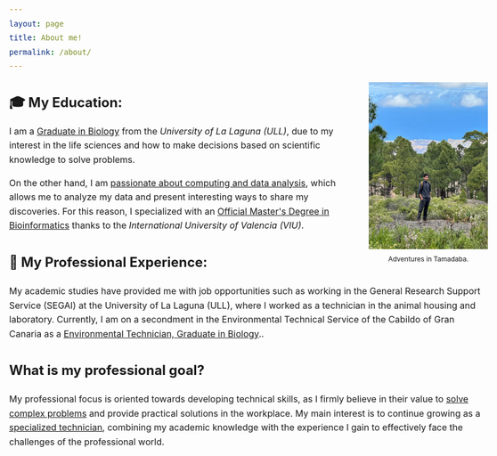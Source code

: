 ```yaml
---
layout: page
title: About me!
permalink: /about/
---
```


<style>

body {
    max-width: 100%;
    margin: 0 auto;
    font-size: 1rem;
    line-height: 1.6;
}

section {
  width:700px;
  float:right;
  padding-bottom:50px;
}

.wrapper {
  width:960px;
  margin:0 auto;
}


</style>

<div style="float: right; margin-left: 20px;">
  <img src="https://github.com/JuanCarlosBio/juancarlos_portfolio_esp/blob/master/images/foto_perfil3.jpg?raw=true" height="300px">
  <figcaption style="font-size: 12px;" align="center">Adventures in Tamadaba.</figcaption>
</div>

<p>
  <h2><strong>🎓 My Education</strong>:</h2> 
  
  I am a <u>Graduate in Biology</u> from the <i>University of La Laguna (ULL)</i>, due to my interest in the life sciences and how to make decisions based on scientific knowledge to solve problems. 
</p>

<p>
  On the other hand, I am <u>passionate about computing and data analysis</u>, which allows me to analyze my data and present interesting ways to share my discoveries. For this reason, I specialized with an <u>Official Master's Degree in Bioinformatics</u> thanks to the <i>International University of Valencia (VIU)</i>.
</p>

## <strong>💼 My Professional Experience</strong>:

My academic studies have provided me with job opportunities such as working in the General Research Support Service (SEGAI) at the University of La Laguna (ULL), where I worked as a technician in the animal housing and laboratory. Currently, I am on a secondment in the Environmental Technical Service of the Cabildo of Gran Canaria as a <u>Environmental Technician, Graduate in Biology</u>..

## <strong>What is my professional goal?</strong> 

My professional focus is oriented towards developing technical skills, as I firmly believe in their value to <u>solve complex problems</u> and provide practical solutions in the workplace. My main interest is to continue growing as a <u>specialized technician</u>, combining my academic knowledge with the experience I gain to effectively face the challenges of the professional world.

